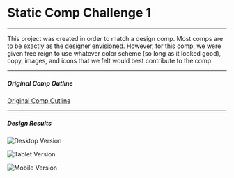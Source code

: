 # Static Comp Challenge 1
---

This project was created in order to match a design comp. Most comps are to be exactly as the designer envisioned. However, for this comp, we were given free reign to use whatever color scheme (so long as it looked good), copy, images, and icons that we felt would best contribute to the comp.

---
##### Original Comp Outline

[Original Comp Outline](https://raw.githubusercontent.com/cbandrow/cb-comp-challenge-1/master/images/static-comp-challenge-1.jpg)

---

##### Design Results

![Desktop Version](https://raw.githubusercontent.com/cbandrow/cb-comp-challenge-1/master/images/static-comp1-desktop.png)

![Tablet Version](https://raw.githubusercontent.com/cbandrow/cb-comp-challenge-1/master/images/static-comp1-tablet.png)

![Mobile Version](https://raw.githubusercontent.com/cbandrow/cb-comp-challenge-1/master/images/static-comp1-mobile.png)
